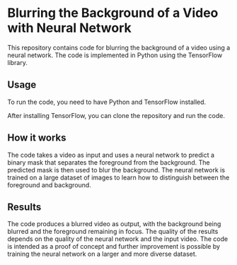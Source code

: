 # Blurring the Background of a Video with Neural Network

This repository contains code for blurring the background of a video using a neural network. The code is implemented in Python using the TensorFlow library.

## Usage

To run the code, you need to have Python and TensorFlow installed.


After installing TensorFlow, you can clone the repository and run the code.


## How it works

The code takes a video as input and uses a neural network to predict a binary mask that separates the foreground from the background. The predicted mask is then used to blur the background. The neural network is trained on a large dataset of images to learn how to distinguish between the foreground and background.

## Results

The code produces a blurred video as output, with the background being blurred and the foreground remaining in focus. The quality of the results depends on the quality of the neural network and the input video. The code is intended as a proof of concept and further improvement is possible by training the neural network on a larger and more diverse dataset.
